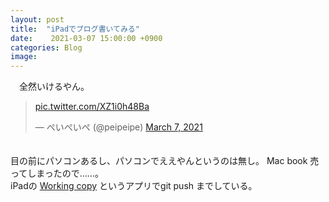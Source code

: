 ```yaml
---
layout: post
title:  "iPadでブログ書いてみる"
date:    2021-03-07 15:00:00 +0900
categories: Blog
image: 
---
```

　全然いけるやん。
　<blockquote class="twitter-tweet"><p lang="und" dir="ltr"><a href="https://t.co/XZ1i0h48Ba">pic.twitter.com/XZ1i0h48Ba</a></p>&mdash; ぺいぺいぺ (@peipeipe) <a href="https://twitter.com/peipeipe/status/1368437667650662400?ref_src=twsrc%5Etfw">March 7, 2021</a></blockquote> <script async src="https://platform.twitter.com/widgets.js" charset="utf-8"></script>
　<br/>
目の前にパソコンあるし、パソコンでええやんというのは無し。 Mac book 売ってしまったので……。 <br/>
 iPadの [Working copy](https://apps.apple.com/jp/app/working-copy-git-client/id896694807)  というアプリでgit push までしている。